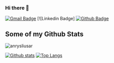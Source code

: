 ### Hi there 👋

[![Gmail Badge](https://img.shields.io/badge/-assliusarenko@gmail.com-c14438?style=flat&logo=Gmail&logoColor=white&link=mailto:assliusarenko@gmail.com)](mailto:) 
[![Linkedin Badge]
[![Github Badge](https://img.shields.io/badge/-anrysliusar-grey?style=flat&logo=github&logoColor=white&link=https://github.com/anrysliusar/)](https://www.github.com/anrysliusar/) 
## Some of my Github Stats
<p align=left> <img src=https://komarev.com/ghpvc/?username=anrysliusar alt=anrysliusar /> </p>

[![Github stats](https://github-readme-stats.vercel.app/api?username=anrysliusar&show_icons=true&include_all_commits=true)](https://github.com/anrysliusar/github-readme-stats)
[![Top Langs](https://github-readme-stats.vercel.app/api/top-langs/?username=anrysliusar&layout=compact)](https://github.com/anrysliusar/github-readme-stats)
